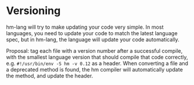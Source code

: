 # Versioning

hm-lang will try to make updating your code very simple.
In most languages, you need to update your code to match the latest language spec,
but in hm-lang, the language will update your code automatically.

Proposal:  tag each file with a version number after a successful compile, with
the smallest language version that should compile that code correctly, e.g.
`#!/usr/bin/env -S hm -v 0.12` as a header.  When converting a file and a deprecated
method is found, the hm compiler will automatically update the method, and update
the header.
